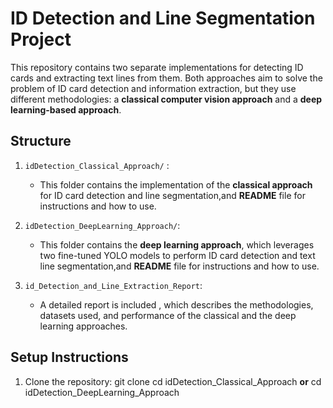 # ID Detection and Line Segmentation Project

This repository contains two separate implementations for detecting ID cards and extracting text lines from them. Both approaches aim to solve the problem of ID card detection and information extraction, but they use different methodologies: a **classical computer vision approach** and a **deep learning-based approach**.

## Structure

1. `idDetection_Classical_Approach/` :
    - This folder contains the implementation of the **classical approach** for ID card detection and line segmentation,and **README** file for instructions and how to use.

2. `idDetection_DeepLearning_Approach/`:
    - This folder contains the **deep learning approach**, which leverages two fine-tuned YOLO models to perform ID card detection and text line segmentation,and **README** file for instructions and how to use.

3. `id_Detection_and_Line_Extraction_Report`:
    - A detailed report is included , which describes the methodologies, datasets used, and performance of the classical and the deep learning approaches.

## Setup Instructions

1. Clone the repository:
   git clone <repository-url>
   cd idDetection_Classical_Approach
      **or** 
   cd idDetection_DeepLearning_Approach


